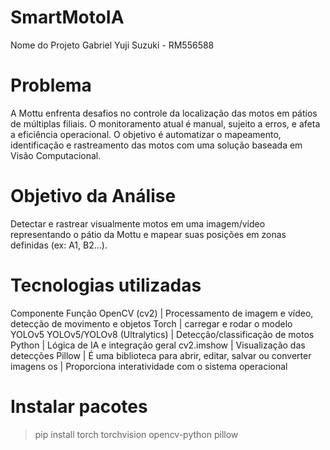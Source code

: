 # SmartMotoIA

Nome do Projeto
Gabriel Yuji Suzuki - RM556588

# Problema
A Mottu enfrenta desafios no controle da localização das motos em pátios de múltiplas filiais. O monitoramento atual é manual, sujeito a erros, e afeta a eficiência operacional. O objetivo é automatizar o mapeamento, identificação e rastreamento das motos com uma solução baseada em Visão Computacional.

# Objetivo da Análise
Detectar e rastrear visualmente motos em uma imagem/vídeo representando o pátio da Mottu e mapear suas posições em zonas definidas (ex: A1, B2...).

# Tecnologias utilizadas 

Componente                    Função
OpenCV (cv2)                | Processamento de imagem e vídeo, detecção de movimento e objetos
Torch                       | carregar e rodar o modelo YOLOv5
YOLOv5/YOLOv8 (Ultralytics) | Detecção/classificação de motos
Python                      | Lógica de IA e integração geral
cv2.imshow                  | Visualização das detecções
Pillow                      | É uma biblioteca para abrir, editar, salvar ou converter imagens
os                          | Proporciona interatividade com o sistema operacional

# Instalar pacotes

> pip install torch torchvision opencv-python pillow

